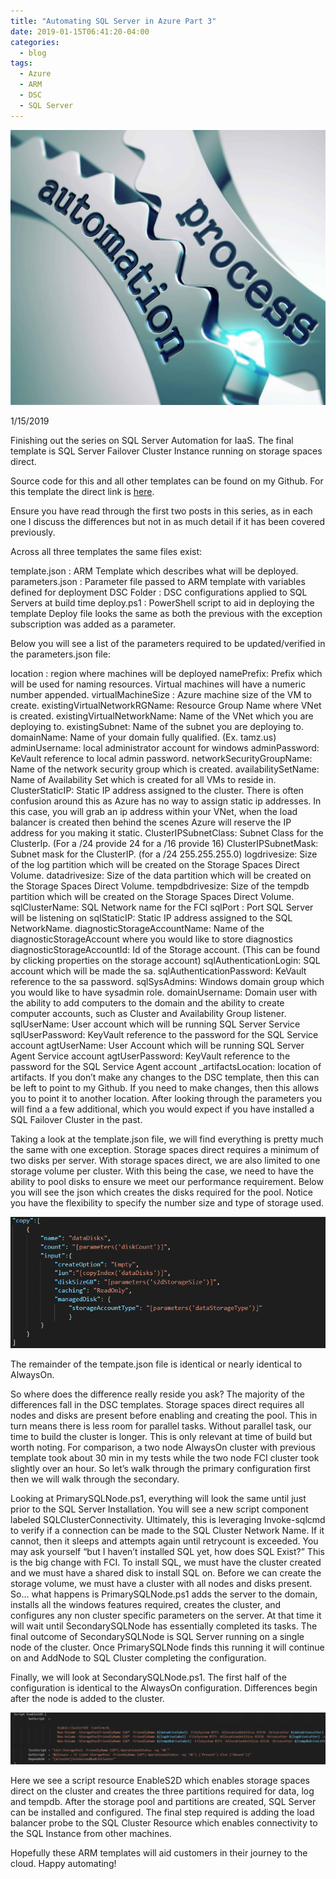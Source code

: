 ```yaml
---
title: "Automating SQL Server in Azure Part 3"
date: 2019-01-15T06:41:20-04:00
categories:
  - blog
tags:
  - Azure
  - ARM
  - DSC
  - SQL Server
---
```


![image0](/assets/images/autosqlpart3image0.png)

1/15/2019

Finishing out the series on SQL Server Automation for IaaS. The final template is SQL Server Failover Cluster Instance running on storage spaces direct.

Source code for this and all other templates can be found on my Github. For this template the direct link is [here](https://github.com/aultt/ARM/tree/master/FCIS2DExistingVnet).

Ensure you have read through the first two posts in this series, as in each one I discuss the differences but not in as much detail if it has been covered previously.

Across all three templates the same files exist:

template.json : ARM Template which describes what will be deployed.
parameters.json : Parameter file passed to ARM template with variables defined for deployment
DSC Folder : DSC configurations applied to SQL Servers at build time
deploy.ps1 : PowerShell script to aid in deploying the template
Deploy file looks the same as both the previous with the exception subscription was added as a parameter.

Below you will see a list of the parameters required to be updated/verified in the parameters.json file:

location : region where machines will be deployed
namePrefix: Prefix which will be used for naming resources. Virtual machines will have a numeric number appended.
virtualMachineSize : Azure machine size of the VM to create.
existingVirtualNetworkRGName: Resource Group Name where VNet is created.
existingVirtualNetworkName: Name of the VNet which you are deploying to.
existingSubnet: Name of the subnet you are deploying to.
domainName: Name of your domain fully qualified. (Ex. tamz.us)
adminUsername: local administrator account for windows
adminPassword: KeVault reference to local admin password.
networkSecurityGroupName: Name of the network security group which is created.
availabilitySetName: Name of Availability Set which is created for all VMs to reside in.
ClusterStaticIP: Static IP address assigned to the cluster. There is often confusion around this as Azure has no way to assign static ip addresses. In this case, you will grab an ip address within your VNet, when the load balancer is created then behind the scenes Azure will reserve the IP address for you making it static.
ClusterIPSubnetClass: Subnet Class for the ClusterIp. (For a /24 provide 24 for a /16 provide 16)
ClusterIPSubnetMask: Subnet mask for the ClusterIP. (for a /24 255.255.255.0)
logdrivesize: Size of the log partition which will be created on the Storage Spaces Direct Volume.
datadrivesize: Size of the data partition which will be created on the Storage Spaces Direct Volume.
tempdbdrivesize: Size of the tempdb partition which will be created on the Storage Spaces Direct Volume.
sqlClusterName: SQL Network name for the FCI
sqlPort : Port SQL Server will be listening on
sqlStaticIP: Static IP address assigned to the SQL NetworkName.
diagnosticStorageAccountName: Name of the diagnosticStorageAccount where you would like to store diagnostics
diagnosticStorageAccountId: Id of the Storage account. (This can be found by clicking properties on the storage account)
sqlAuthenticationLogin: SQL account which will be made the sa.
sqlAuthenticationPassword: KeVault reference to the sa password.
sqlSysAdmins: Windows domain group which you would like to have sysadmin role.
domainUsername: Domain user with the ability to add computers to the domain and the ability to create computer accounts, such as Cluster and Availability Group listener.
sqlUserName: User account which will be running SQL Server Service
sqlUserPassword: KeyVault reference to the password for the SQL Service account
agtUserName: User Account which will be running SQL Server Agent Service account
agtUserPassword: KeyVault reference to the password for the SQL Service Agent account
_artifactsLocation: location of artifacts. If you don’t make any changes to the DSC template, then this can be left to point to my Github. If you need to make changes, then this allows you to point it to another location.
After looking through the parameters you will find a a few additional, which you would expect if you have installed a SQL Failover Cluster in the past.

Taking a look at the template.json file, we will find everything is pretty much the same with one exception. Storage spaces direct requires a minimum of two disks per server. With storage spaces direct, we are also limited to one storage volume per cluster. With this being the case, we need to have the ability to pool disks to ensure we meet our performance requirement. Below you will see the json which creates the disks required for the pool. Notice you have the flexibility to specify the number size and type of storage used.

![image1](/assets/images/autosqlpart3image1.png)

The remainder of the tempate.json file is identical or nearly identical to AlwaysOn.

So where does the difference really reside you ask? The majority of the differences fall in the DSC templates. Storage spaces direct requires all nodes and disks are present before enabling and creating the pool. This in turn means there is less room for parallel tasks. Without parallel task, our time to build the cluster is longer. This is only relevant at time of build but worth noting. For comparison, a two node AlwaysOn cluster with previous template took about 30 min in my tests while the two node FCI cluster took slightly over an hour. So let’s walk through the primary configuration first then we will walk through the secondary.

Looking at PrimarySQLNode.ps1, everything will look the same until just prior to the SQL Server Installation. You will see a new script component labeled SQLClusterConnectivity. Ultimately, this is leveraging Invoke-sqlcmd to verify if a connection can be made to the SQL Cluster Network Name. If it cannot, then it sleeps and attempts again until retrycount is exceeded. You may ask yourself “but I haven’t installed SQL yet, how does SQL Exist?” This is the big change with FCI. To install SQL, we must have the cluster created and we must have a shared disk to install SQL on. Before we can create the storage volume, we must have a cluster with all nodes and disks present. So… what happens is PrimarySQLNode.ps1 adds the server to the domain, installs all the windows features required, creates the cluster, and configures any non cluster specific parameters on the server. At that time it will wait until SecondarySQLNode has essentially completed its tasks. The final outcome of SecondarySQLNode is SQL Server running on a single node of the cluster. Once PrimarySQLNode finds this running it will continue on and AddNode to SQL Cluster completing the configuration.

Finally, we will look at SecondarySQLNode.ps1. The first half of the configuration is identical to the AlwaysOn configuration. Differences begin after the node is added to the cluster.

![image2](/assets/images/autosqlpart3image2.png)

Here we see a script resource EnableS2D which enables storage spaces direct on the cluster and creates the three partitions required for data, log and tempdb. After the storage pool and partitions are created, SQL Server can be installed and configured. The final step required is adding the load balancer probe to the SQL Cluster Resource which enables connectivity to the SQL Instance from other machines.

Hopefully these ARM templates will aid customers in their journey to the cloud. Happy automating!

